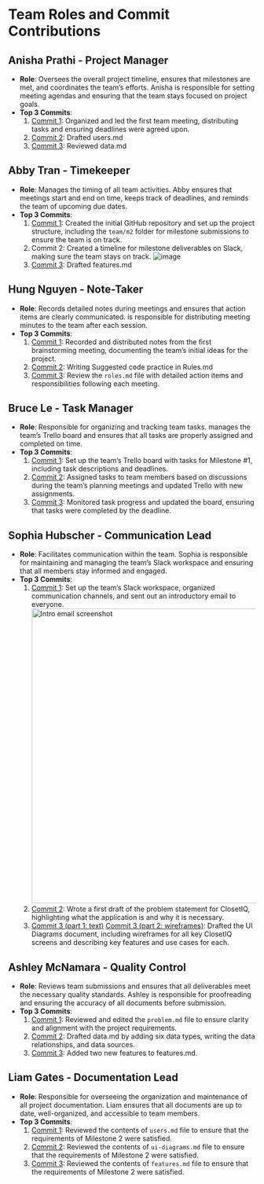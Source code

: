 # Team Roles and Commit Contributions

## Anisha Prathi - Project Manager

- **Role**: Oversees the overall project timeline, ensures that milestones are met, and coordinates the team’s efforts. Anisha is responsible for setting meeting agendas and ensuring that the team stays focused on project goals.
- **Top 3 Commits**:
  1. [Commit 1](https://docs.google.com/document/d/1K1DXzFCZuhf6Vd_p5dW52NF7W1mOVx7mjVKIlJdaC_A/edit): Organized and led the first team meeting, distributing tasks and ensuring deadlines were agreed upon.
  2. [Commit 2](https://github.com/nhan0504/CS326/commit/b01d98bcc9de7093b8f20c2323903c2539b5c3ea): Drafted users.md
  3. [Commit 3](https://github.com/nhan0504/CS326/commit/a2f3334d67c75d8c51bce8234e6f30f0a543f572): Reviewed data.md

## Abby Tran - Timekeeper

- **Role**: Manages the timing of all team activities. Abby ensures that meetings start and end on time, keeps track of deadlines, and reminds the team of upcoming due dates.
- **Top 3 Commits**:
  1. [Commit 1](https://github.com/nhan0504/CS326/commit/8be2b6b72886a65f484eb2fefaa3ae65c38be65f): Created the initial GitHub repository and set up the project structure, including the `team/m2` folder for milestone submissions to ensure the team is on track.
  2. Commit 2: Created a timeline for milestone deliverables on Slack, making sure the team stays on track.
     ![image](https://github.com/user-attachments/assets/7a15752a-efdc-41b9-89cb-d7490069a78a)
  3. [Commit 3](https://github.com/nhan0504/CS326/commit/0bc6ac7e84f529f562016dbac994372a284b801e): Drafted features.md

## Hung Nguyen - Note-Taker

- **Role**: Records detailed notes during meetings and ensures that action items are clearly communicated. <Name> is responsible for distributing meeting minutes to the team after each session.
- **Top 3 Commits**:
  1. [Commit 1](https://docs.google.com/document/d/1K1DXzFCZuhf6Vd_p5dW52NF7W1mOVx7mjVKIlJdaC_A/edit): Recorded and distributed notes from the first brainstorming meeting, documenting the team’s initial ideas for the project.
  2. [Commit 2](https://github.com/nhan0504/CS326/blob/main/team/m2/Rules.md): Writing Suggested code practice in Rules.md
  3. [Commit 3](https://github.com/nhan0504/CS326/edit/main/team/m2/roles.md): Review the `roles.md` file with detailed action items and responsibilities following each meeting.

## Bruce Le - Task Manager

- **Role**: Responsible for organizing and tracking team tasks. <Name> manages the team’s Trello board and ensures that all tasks are properly assigned and completed on time.
- **Top 3 Commits**:
  1. [Commit 1](https://github.com/repo/commit1): Set up the team’s Trello board with tasks for Milestone #1, including task descriptions and deadlines.
  2. [Commit 2](https://github.com/repo/commit2): Assigned tasks to team members based on discussions during the team’s planning meetings and updated Trello with new assignments.
  3. [Commit 3](https://github.com/repo/commit3): Monitored task progress and updated the board, ensuring that tasks were completed by the deadline.

## Sophia Hubscher - Communication Lead

- **Role**: Facilitates communication within the team. Sophia is responsible for maintaining and managing the team’s Slack workspace and ensuring that all members stay informed and engaged.
- **Top 3 Commits**:
  1. [Commit 1](https://github.com/nhan0504/CS326/commit/3c0b25f93e22033bc5a6a4d1d36e56e9fa3abd03): Set up the team’s Slack workspace, organized communication channels, and sent out an introductory email to everyone.
     <img width="600" alt="Intro email screenshot" src="https://github.com/user-attachments/assets/3ad52e6b-c4ff-4d9b-af00-c774f2e4a7c1">
  2. [Commit 2](https://github.com/nhan0504/CS326/commit/d154f7491d8b4026fd1e22698833970d91f6eeaa): Wrote a first draft of the problem statement for ClosetIQ, highlighting what the application is and why it is necessary.
  3. [Commit 3 (part 1: text)](https://github.com/nhan0504/CS326/commit/aa7b6abb93fdf237de39fb75ad1e6e83692bb92b) [Commit 3 (part 2: wireframes)](https://github.com/nhan0504/CS326/commit/4ec2d74cf83cd750f1c9819d84d1ea8f1bbaf88e): Drafted the UI Diagrams document, including wireframes for all key ClosetIQ screens and describing key features and use cases for each.

## Ashley McNamara - Quality Control

- **Role**: Reviews team submissions and ensures that all deliverables meet the necessary quality standards. Ashley is responsible for proofreading and ensuring the accuracy of all documents before submission.
- **Top 3 Commits**:
  1. [Commit 1](https://github.com/nhan0504/CS326/commit/85534ba1dc992358ae6ff457300a44ac80cfbb02): Reviewed and edited the `problem.md` file to ensure clarity and alignment with the project requirements.
  2. [Commit 2](https://github.com/nhan0504/CS326/commit/1a4b437f153d5906a13a9f49570929917df82956): Drafted data.md by adding six data types, writing the data relationships, and data sources.
  3. [Commit 3](https://github.com/nhan0504/CS326/commit/40f17e71fd9af1e581eec09fe8f057289f5a126b): Added two new features to features.md.

## Liam Gates - Documentation Lead

- **Role**: Responsible for overseeing the organization and maintenance of all project documentation. Liam ensures that all documents are up to date, well-organized, and accessible to team members.
- **Top 3 Commits**:
  1. [Commit 1](https://github.com/nhan0504/CS326/commit/1254893a73528c9605c68df5d648e4c8194401aa): Reviewed the contents of `users.md` file to ensure that the requirements of Milestone 2 were satisfied.
  2. [Commit 2](https://github.com/nhan0504/CS326/commit/d2ca24dd6295fe8f4ef1ef1d19d66d2c4aca7c6f): Reviewed the contents of `ui-diagrams.md` file to ensure that the requirements of Milestone 2 were satisfied.
  3. [Commit 3](https://github.com/nhan0504/CS326/commit/1abc39fa1969e43ba857c71bccef948e5dd1e70b): Reviewed the contents of `features.md` file to ensure that the requirements of Milestone 2 were satisfied.

